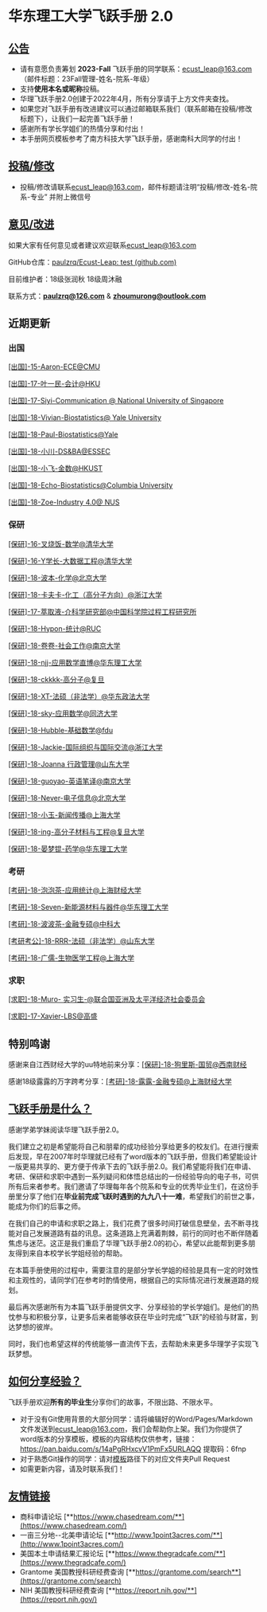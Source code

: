 # 华东理工大学飞跃手册 2.0

## <u>公告</u>

- 请有意愿负责筹划 **2023-Fall** 飞跃手册的同学联系：[ecust_leap@163.com](mailto:ecust_leap@163.com)（邮件标题：23Fall管理-姓名-院系-年级）
- 支持**使用本名或昵称**投稿。
- 华理飞跃手册2.0创建于2022年4月，所有分享请于上方文件夹查找。
- 如果您对飞跃手册有改进建议可以通过邮箱联系我们（联系邮箱在投稿/修改标题下），让我们一起完善飞跃手册！
- 感谢所有学长学姐们的热情分享和付出！
- 本手册网页模板参考了南方科技大学飞跃手册，感谢南科大同学的付出！

## <u>投稿/修改</u>

- 投稿/修改请联系[ecust_leap@163.com](mailto:ecust_leap@163.com)，邮件标题请注明“投稿/修改-姓名-院系-专业” 并附上微信号

## <u>意见/改进</u>

如果大家有任何意见或者建议欢迎联系[ecust_leap@163.com](mailto:ecust_leap@163.com)

GitHub仓库：[paulzrq/Ecust-Leap: test (github.com)](https://github.com/paulzrq/Ecust-Leap)

目前维护者：18级张润秋 18级周沐融

联系方式：**paulzrq@126.com** & [**zhoumurong@outlook.com**](mailto:zhoumurong@outlook.com)

## 近期更新

### 出国

[[出国]-15-Aaron-ECE@CMU](https://github.com/paulzrq/Ecust-Leap/tree/main/%E4%BF%A1%E6%81%AF%E7%A7%91%E5%AD%A6%E4%B8%8E%E5%B7%A5%E7%A8%8B%E5%AD%A6%E9%99%A2/%E7%94%B5%E5%AD%90%E4%B8%8E%E9%80%9A%E4%BF%A1%E5%B7%A5%E7%A8%8B%E7%B3%BB)

[[出国]-17-叶一民-会计@HKU](https://github.com/paulzrq/Ecust-Leap/tree/main/社会与公共管理学院/社会工作系)

[[出国]-17-Siyi-Communication @ National University of Singapore](https://github.com/paulzrq/Ecust-Leap/tree/main/社会与公共管理学院/公共政策系)

[[出国]-18-Vivian-Biostatistics@ Yale University](https://github.com/paulzrq/Ecust-Leap/tree/main/生物工程学院/应用生物学系)

[[出国]-18-Paul-Biostatistics@Yale](https://github.com/paulzrq/Ecust-Leap/tree/main/数学学院)

[[出国]-18-小川-DS&BA@ESSEC](https://github.com/paulzrq/Ecust-Leap/tree/main/材料科学与工程学院/无机材料系)

[[出国]-18-小飞-金数@HKUST](https://github.com/paulzrq/Ecust-Leap/tree/main/商学院/金融学系)

[[出国]-18-Echo-Biostatistics@Columbia University](https://github.com/paulzrq/Ecust-Leap/tree/main/生物工程学院/应用生物学系)

[[出国]-18-Zoe-Industry 4.0@ NUS](https://github.com/paulzrq/Ecust-Leap/tree/main/商学院/管理科学与工程系)

### 保研

[[保研]-16-叉烧饭-数学@清华大学](https://github.com/paulzrq/Ecust-Leap/tree/main/数学学院)

[[保研]-16-Y学长-大数据工程@清华大学](https://github.com/paulzrq/Ecust-Leap/tree/main/物理学院)

[[保研]-18-波本-化学@北京大学](https://github.com/paulzrq/Ecust-Leap/tree/main/化学与分子工程学院/化学系)

[[保研]-18-卡夫卡-化工（高分子方向）@浙江大学](https://github.com/paulzrq/Ecust-Leap/tree/main/材料科学与工程学院/高分子材料系)

[[保研]-17-萃取液-介科学研究部@中国科学院过程工程研究所](https://github.com/paulzrq/Ecust-Leap/tree/main/化工学院/化学工程与工艺)

[[保研]-18-Hypon-统计@RUC](https://github.com/paulzrq/Ecust-Leap/tree/main/数学学院)

[[保研]-18-卷卷-社会工作@南京大学](https://github.com/paulzrq/Ecust-Leap/tree/main/社会与公共管理学院/社会工作系)

[[保研]-18-njj-应用数学直博@华东理工大学](https://github.com/paulzrq/Ecust-Leap/tree/main/数学学院)

[[保研]-18-ckkkk-高分子@复旦](https://github.com/paulzrq/Ecust-Leap/tree/main/材料科学与工程学院/高分子材料系)

[[保研]-18-XT-法硕（非法学）@华东政法大学](https://github.com/paulzrq/Ecust-Leap/tree/main/法学院)

[[保研]-18-sky-应用数学@同济大学](https://github.com/paulzrq/Ecust-Leap/tree/main/数学学院)

[[保研]-18-Hubble-基础数学@fdu](https://github.com/paulzrq/Ecust-Leap/tree/main/数学学院)

[[保研]-18-Jackie-国际组织与国际交流@浙江大学](https://github.com/paulzrq/Ecust-Leap/tree/main/商学院/会计学系)

[[保研]-18-Joanna 行政管理@山东大学](https://github.com/paulzrq/Ecust-Leap/tree/main/社会与公共管理学院/行政管理系)

[[保研]-18-guoyao-英语笔译@南京大学](https://github.com/paulzrq/Ecust-Leap/tree/main/外国语学院/英语系)

[[保研]-18-Never-电子信息@北京大学](https://github.com/paulzrq/Ecust-Leap/tree/main/物理学院)

[[保研]-18-小玉-新闻传播@上海大学](https://github.com/paulzrq/Ecust-Leap/tree/main/社会与公共管理学院/社会工作系)

[[保研]-18-ing-高分子材料与工程@复旦大学](https://github.com/paulzrq/Ecust-Leap/tree/main/材料科学与工程学院/高分子材料系)

[[保研]-18-晏梦锟-药学@华东理工大学](https://github.com/paulzrq/Ecust-Leap/tree/main/药学院/药物科学系)

### 考研

[[考研]-18-泡泡茶-应用统计@上海财经大学](https://github.com/paulzrq/Ecust-Leap/tree/main/数学学院)

[[考研]-18-Seven-新能源材料与器件@华东理工大学](https://github.com/paulzrq/Ecust-Leap/tree/main/材料科学与工程学院/无机材料系)

[[考研]-18-波波茶-金融专硕@中科大](https://github.com/paulzrq/Ecust-Leap/tree/main/数学学院)

[[考研考公]-18-RRR-法硕（非法学）@山东大学](https://github.com/paulzrq/Ecust-Leap/tree/main/社会与公共管理学院/公共政策系)

[[考研]-18-广儒-生物医学工程@上海大学](https://github.com/paulzrq/Ecust-Leap/tree/main/药学院/制药工程系)

### 求职

[[求职]-18-Muro- 实习生-@联合国亚洲及太平洋经济社会委员会](https://github.com/paulzrq/Ecust-Leap/tree/main/社会与公共管理学院/公共政策系)

[[求职]-17-Xavier-LBS@高盛](https://github.com/paulzrq/Ecust-Leap/tree/main/化工学院/化学工程与工艺)

## 特别鸣谢

感谢来自江西财经大学的uu特地前来分享：[[保研]-18-狗里斯-国贸@西南财经](https://github.com/paulzrq/Ecust-Leap/tree/main/4保研)

感谢18级露露的万字跨考分享：[[考研]-18-露露-金融专硕@上海财经大学](https://github.com/paulzrq/Ecust-Leap/tree/main/社会与公共管理学院/公共政策系)

## <u>飞跃手册是什么？</u>

感谢学弟学妹阅读华理飞跃手册2.0。

我们建立之初是希望能将自己和朋辈的成功经验分享给更多的校友们。在进行搜索后发现，早在2007年时华理就已经有了word版本的飞跃手册，但我们希望能设计一版更易共享的、更方便于传承下去的飞跃手册2.0。我们希望能将我们在申请、考研、保研和求职中遇到一系列疑问和体悟总结出的一份经验导向的电子书，可供所有后来者参考。我们邀请了华理每年各个院系和专业的优秀毕业生们，在这份手册里分享了他们在**毕业前完成飞跃时遇到的九九八十一难**，希望我们的前世之事，能成为你们的后事之师。

在我们自己的申请和求职之路上，我们花费了很多时间打破信息壁垒，去不断寻找能对自己发展道路有益的讯息。这条道路上充满着荆棘，前行的同时也不断伴随着焦虑与迷茫。这正是我们重启了华理飞跃手册2.0的初心，希望以此能帮到更多朋友得到来自本校学长学姐经验的帮助。

在本篇手册使用的过程中，需要注意的是部分学长学姐的经验是具有一定的时效性和主观性的，请同学们在参考时酌情使用，根据自己的实际情况进行发展道路的规划。

最后再次感谢所有为本篇飞跃手册提供文字、分享经验的学长学姐们。是他们的热忱参与和积极分享，让更多后来者能够收获在毕业时完成“飞跃”的经验与财富，到达梦想的彼岸。

同时，我们也希望这样的传统能够一直流传下去，去帮助未来更多华理学子实现飞跃梦想。

## **<u>如何分享经验？</u>**

飞跃手册欢迎**所有的毕业生**分享你们的故事，不限出路、不限水平。

- 对于没有Git使用背景的大部分同学：请将编辑好的Word/Pages/Markdown文件发送到[ecust_leap@163.com](mailto:ecust_leap@163.com)，我们会帮助你上架。我们为你提供了word版本的分享模板，模板的内容结构仅供参考，链接：https://pan.baidu.com/s/14aPgRHxcvV1PmFx5URLAQQ 提取码：6fnp
- 对于熟悉Git操作的同学：请对[模板](https://github.com/paulzrq/Ecust-Leap/tree/main/0%E6%A8%A1%E6%9D%BF)路径下的对应文件夹Pull Request
- 如需更新内容，请及时联系我们！

## <u>**友情链接**</u>

- 商科申请论坛 [**https://www.chasedream.com/**](https://www.chasedream.com/)
- 一亩三分地--北美申请论坛 [**http://www.1point3acres.com/**](http://www.1point3acres.com/)
- 美国本土申请结果汇报论坛 [**https://www.thegradcafe.com/**](https://www.thegradcafe.com/)
- Grantome 美国教授科研经费查询 [**https://grantome.com/search**](https://grantome.com/search)
- NIH 美国教授科研经费查询 [**https://report.nih.gov/**](https://report.nih.gov/)